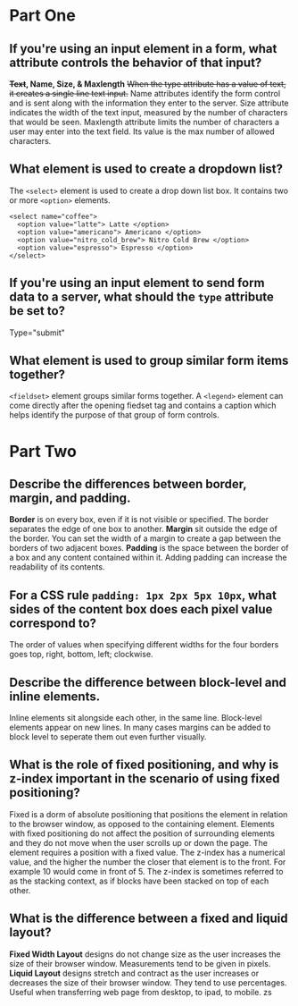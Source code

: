 # Part One #

##  If you're using an input element in a form, what attribute controls the behavior of that input? ##
  **~~Text~~, Name, Size, & Maxlength**
  ~~When the type attribute has a value of text, it creates a single line text input.~~
  Name attributes identify the form control and is sent along with the information they enter to the server.
  Size attribute indicates the width of the text input, measured by the number of characters that would be seen.
  Maxlength attribute limits the number of characters a user may enter into the text field. Its value is the max number of allowed characters.

##  What element is used to create a dropdown list? ##
  The `<select>` element is used to create a drop down list box. It contains two or more `<option>` elements.
  ```
  <select name="coffee">
    <option value="latte"> Latte </option>
    <option value="americano"> Americano </option>
    <option value="nitro_cold_brew"> Nitro Cold Brew </option>
    <option value="espresso"> Espresso </option>
  </select>
  ```

##  If you're using an input element to send form data to a server, what should the `type` attribute be set to? ##
  Type="submit"

##  What element is used to group similar form items together? ##
`<fieldset>` element groups similar forms together. A `<legend>` element can come directly after the opening fiedset tag and contains a caption which helps identify the purpose of that group of form controls.

# Part Two #

## Describe the differences between border, margin, and padding. ##
**Border** is on every box, even if it is not visible or specified. The border separates the edge of one box to another.
**Margin** sit outside the edge of the border. You can set the width of a margin to create a gap between the borders of two adjacent boxes.
**Padding** is the space between the border of a box and any content contained within it. Adding padding can increase the readability of its contents.

## For a CSS rule `padding: 1px 2px 5px 10px`, what sides of the content box does each pixel value correspond to? ##
  The order of values when specifying different widths for the four borders goes top, right, bottom, left; clockwise.

## Describe the difference between block-level and inline elements. ##
  Inline elements sit alongside each other, in the same line. Block-level elements appear on new lines. In many cases margins can be added to block level to seperate them out even further visually.

## What is the role of fixed positioning, and why is z-index important in the scenario of using fixed positioning? ##
  Fixed is a dorm of absolute positioning that positions the element in relation to the browser window, as opposed to the containing element. Elements with fixed positioning do not affect the position of surrounding elements and they do not move when the user scrolls up or down the page. The element requires a position with a fixed value.
  The z-index has a numerical value, and the higher the number the closer that element is to the front. For example 10 would come in front of 5. The z-index is sometimes referred to as the stacking context, as if blocks have been stacked on top of each other.

## What is the difference between a fixed and liquid layout? ##
  **Fixed Width Layout** designs do not change size as the user increases the size of their browser window. Measurements tend to be given in pixels.
  **Liquid Layout** designs stretch and contract as the user increases or decreases the size of their browser window. They tend to use percentages. Useful when transferring web page from desktop, to ipad, to mobile. zs
